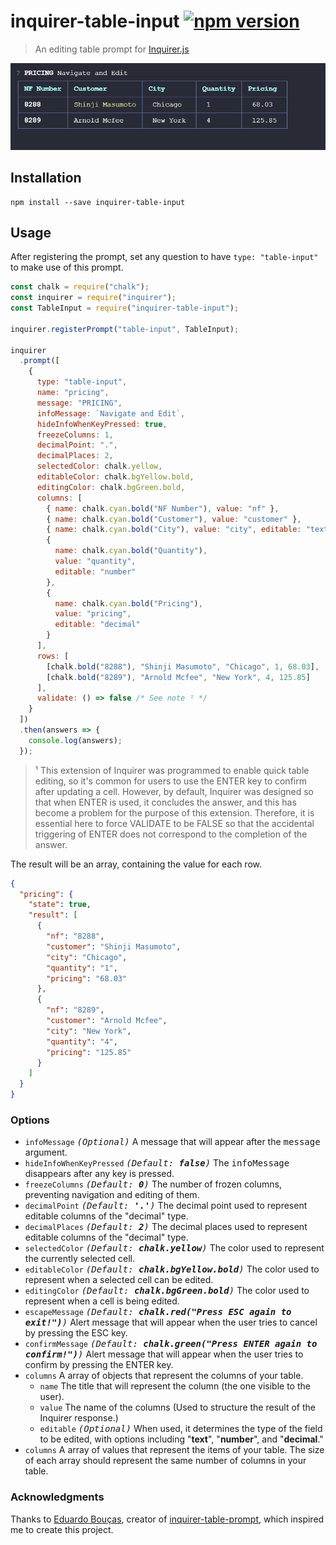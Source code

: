 # inquirer-table-input [![npm version](https://badge.fury.io/js/inquirer-table-input.svg)](https://badge.fury.io/js/inquirer-table-input)

> An editing table prompt for [Inquirer.js](https://www.npmjs.com/package/inquirer)

![Screen capture of the table input](screen-capture.gif)

## Installation

```
npm install --save inquirer-table-input
```

## Usage

After registering the prompt, set any question to have `type: "table-input"` to make use of this prompt.

```js
const chalk = require("chalk");
const inquirer = require("inquirer");
const TableInput = require("inquirer-table-input");

inquirer.registerPrompt("table-input", TableInput);

inquirer
  .prompt([
    {
      type: "table-input",
      name: "pricing",
      message: "PRICING",
      infoMessage: `Navigate and Edit`,
      hideInfoWhenKeyPressed: true,
      freezeColumns: 1,
      decimalPoint: ".",
      decimalPlaces: 2,
      selectedColor: chalk.yellow,
      editableColor: chalk.bgYellow.bold,
      editingColor: chalk.bgGreen.bold,
      columns: [
        { name: chalk.cyan.bold("NF Number"), value: "nf" },
        { name: chalk.cyan.bold("Customer"), value: "customer" },
        { name: chalk.cyan.bold("City"), value: "city", editable: "text" },
        {
          name: chalk.cyan.bold("Quantity"),
          value: "quantity",
          editable: "number"
        },
        {
          name: chalk.cyan.bold("Pricing"),
          value: "pricing",
          editable: "decimal"
        }
      ],
      rows: [
        [chalk.bold("8288"), "Shinji Masumoto", "Chicago", 1, 68.03],
        [chalk.bold("8289"), "Arnold Mcfee", "New York", 4, 125.85]
      ],
      validate: () => false /* See note ¹ */
    }
  ])
  .then(answers => {
    console.log(answers);
  });
```

> ¹ This extension of Inquirer was programmed to enable quick table editing, so it's common for users to use the ENTER key to confirm after updating a cell. However, by default, Inquirer was designed so that when ENTER is used, it concludes the answer, and this has become a problem for the purpose of this extension. Therefore, it is essential here to force VALIDATE to be FALSE so that the accidental triggering of ENTER does not correspond to the completion of the answer.

The result will be an array, containing the value for each row.

```json
{
  "pricing": {
    "state": true,
    "result": [
      {
        "nf": "8288",
        "customer": "Shinji Masumoto",
        "city": "Chicago",
        "quantity": "1",
        "pricing": "68.03"
      },
      {
        "nf": "8289",
        "customer": "Arnold Mcfee",
        "city": "New York",
        "quantity": "4",
        "pricing": "125.85"
      }
    ]
  }
}
```

### Options

- `infoMessage`  <kbd>_(Optional)_</kbd> A message that will appear after the <kbd>message</kbd> argument.
- `hideInfoWhenKeyPressed` <kbd>_(Default: **false**)_</kbd> The <kbd>infoMessage</kbd> disappears after any key is pressed.
- `freezeColumns`  <kbd>_(Default: **0**)_</kbd> The number of frozen columns, preventing navigation and editing of them.
- `decimalPoint`  <kbd>_(Default: **'.'**)_</kbd> The decimal point used to represent editable columns of the "decimal" type.
- `decimalPlaces`  <kbd>_(Default: **2**)_</kbd> The decimal places used to represent editable columns of the "decimal" type.
- `selectedColor` <kbd> _(Default: **chalk.yellow**)_</kbd> The color used to represent the currently selected cell.
- `editableColor`  <kbd>_(Default: **chalk.bgYellow.bold**)_</kbd> The color used to represent when a selected cell can be edited.
- `editingColor`  <kbd>_(Default: **chalk.bgGreen.bold**)_</kbd> The color used to represent when a cell is being edited.
- `escapeMessage`  <kbd>_(Default: **chalk.red("Press ESC again to exit!")**)_</kbd> Alert message that will appear when the user tries to cancel by pressing the ESC key.
- `confirmMessage`  <kbd>_(Default: **chalk.green("Press ENTER again to confirm!")**)_</kbd> Alert message that will appear when the user tries to confirm by pressing the ENTER key.
- `columns` A array of objects that represent the columns of your table.
  - `name` The title that will represent the column (the one visible to the user).
  - `value` The name of the columns (Used to structure the result of the Inquirer response.)
  - `editable`  <kbd>_(Optional)_</kbd> When used, it determines the type of the field to be edited, with options including "**text**", "**number**", and "**decimal**."
- `columns` A array of values that represent the items of your table. The size of each array should represent the same number of columns in your table.

### Acknowledgments

Thanks to [Eduardo Bouças](https://github.com/eduardoboucas), creator of [inquirer-table-prompt](https://github.com/eduardoboucas/inquirer-table-prompt), which inspired me to create this project.

